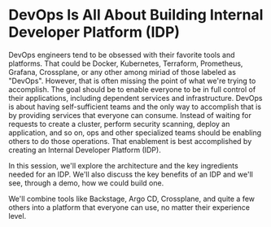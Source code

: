# DevOps Is All About Building Internal Developer Platform (IDP)

DevOps engineers tend to be obsessed with their favorite tools and platforms. That could be Docker, Kubernetes, Terraform, Prometheus, Grafana, Crossplane, or any other among miriad of those labeled as "DevOps". However, that is often missing the point of what we're trying to accomplish. The goal should be to enable everyone to be in full control of their applications, including dependent services and infrastructure. DevOps is about having self-sufficient teams and the only way to accomplish that is by providing services that everyone can consume. Instead of waiting for requests to create a cluster, perform security scanning, deploy an application, and so on, ops and other specialized teams should be enabling others to do those operations. That enablement is best accomplished by creating an Internal Developer Platform (IDP).

In this session, we'll explore the architecture and the key ingredients needed for an IDP. We'll also discuss the key benefits of an IDP and we'll see, through a demo, how we could build one.

We'll combine tools like Backstage, Argo CD, Crossplane, and quite a few others into a platform that everyone can use, no matter their experience level.
